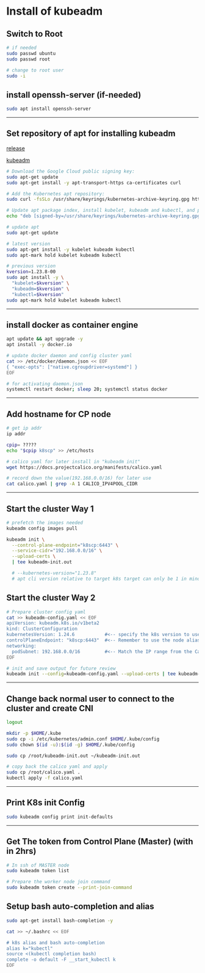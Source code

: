 # Install of kubeadm

## Switch to Root

```sh
# if needed
sudo passwd ubuntu
sudo passwd root

# change to root user
sudo -i
```

## install openssh-server (if-needed)

```sh
sudo apt install openssh-server
```

---

## Set repository of apt for installing kubeadm

[release](https://kubernetes.io/releases/)

[kubeadm](https://kubernetes.io/docs/setup/production-environment/tools/kubeadm/install-kubeadm/#installing-kubeadm-kubelet-and-kubectl)

```sh
# Download the Google Cloud public signing key:
sudo apt-get update
sudo apt-get install -y apt-transport-https ca-certificates curl

# Add the Kubernetes apt repository:
sudo curl -fsSLo /usr/share/keyrings/kubernetes-archive-keyring.gpg https://packages.cloud.google.com/apt/doc/apt-key.gpg

# Update apt package index, install kubelet, kubeadm and kubectl, and pin their version:
echo "deb [signed-by=/usr/share/keyrings/kubernetes-archive-keyring.gpg] https://apt.kubernetes.io/ kubernetes-xenial main" | sudo tee /etc/apt/sources.list.d/kubernetes.list

# update apt
sudo apt-get update

# latest version
sudo apt-get install -y kubelet kubeadm kubectl
sudo apt-mark hold kubelet kubeadm kubectl

# previous version
kversion=1.23.8-00
sudo apt install -y \
  "kubelet=$kversion" \
  "kubeadm=$kversion" \
  "kubectl=$kversion"
sudo apt-mark hold kubelet kubeadm kubectl
```

---

## install docker as container engine

```sh
apt update && apt upgrade -y
apt install -y docker.io

# update docker daemon and config cluster yaml
cat >> /etc/docker/daemon.json << EOF
{ "exec-opts": ["native.cgroupdriver=systemd"] }
EOF

# for activating daemon.json
systemctl restart docker; sleep 20; systemctl status docker
```

---

## Add hostname for CP node

```sh
# get ip addr
ip addr
```

```sh
cpip= ?????
echo "$cpip k8scp" >> /etc/hosts

# calico yaml for later install in "kubeadm init"
wget https://docs.projectcalico.org/manifests/calico.yaml

# record down the value(192.168.0.0/16) for later use
cat calico.yaml | grep -A 1 CALICO_IPV4POOL_CIDR
```

---

## Start the cluster Way 1

```sh
# prefetch the images needed
kubeadm config images pull

kubeadm init \
  --control-plane-endpoint="k8scp:6443" \
  --service-cidr="192.168.0.0/16" \
  --upload-certs \
  | tee kubeadm-init.out

  # --kubernetes-version="1.23.8"
  # apt cli version relative to target k8s target can only be 1 in minor version
```

## Start the cluster Way 2

```sh
# Prepare cluster config yaml
cat >> kubeadm-config.yaml << EOF
apiVersion: kubeadm.k8s.io/v1beta2
kind: ClusterConfiguration
kubernetesVersion: 1.24.6           #<-- specify the k8s version to use
controlPlaneEndpoint: "k8scp:6443"  #<-- Remember to use the node alias not the IP
networking:
  podSubnet: 192.168.0.0/16         #<-- Match the IP range from the Calico config file
EOF

# init and save output for future review
kubeadm init --config=kubeadm-config.yaml --upload-certs | tee kubeadm-init.out
```

---

## Change back normal user to connect to the cluster and create CNI

```sh
logout

mkdir -p $HOME/.kube
sudo cp -i /etc/kubernetes/admin.conf $HOME/.kube/config
sudo chown $(id -u):$(id -g) $HOME/.kube/config

sudo cp /root/kubeadm-init.out ~/kubeadm-init.out

# copy back the calico yaml and apply
sudo cp /root/calico.yaml .
kubectl apply -f calico.yaml
```

---

## Print K8s init Config

```sh
sudo kubeadm config print init-defaults
```

---

## Get The token from Control Plane (Master) (with in 2hrs)

```sh
# In ssh of MASTER node
sudo kubeadm token list

# Prepare the worker node join command
sudo kubeadm token create --print-join-command
```

## Setup bash auto-completion and alias

```sh
sudo apt-get install bash-completion -y

cat >> ~/.bashrc << EOF

# k8s alias and bash auto-completion
alias k="kubectl"
source <(kubectl completion bash)
complete -o default -F __start_kubectl k
EOF
```
